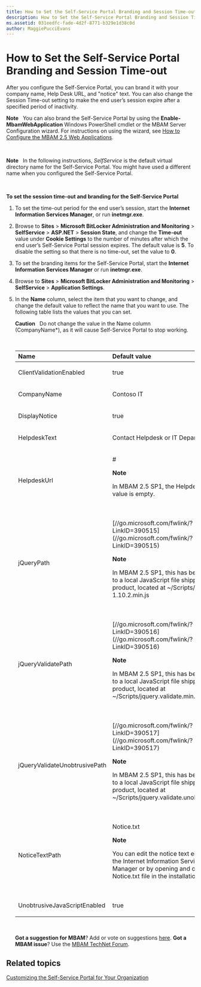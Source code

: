 ```yaml
---
title: How to Set the Self-Service Portal Branding and Session Time-out
description: How to Set the Self-Service Portal Branding and Session Time-out
ms.assetid: 031eedfc-fade-4d2f-8771-b329e1d38c0d
author: MaggiePucciEvans
---
```


# How to Set the Self-Service Portal Branding and Session Time-out


After you configure the Self-Service Portal, you can brand it with your company name, Help Desk URL, and "notice" text. You can also change the Session Time-out setting to make the end user’s session expire after a specified period of inactivity.

**Note**  
You can also brand the Self-Service Portal by using the **Enable-MbamWebApplication** Windows PowerShell cmdlet or the MBAM Server Configuration wizard. For instructions on using the wizard, see [How to Configure the MBAM 2.5 Web Applications](how-to-configure-the-mbam-25-web-applications.md).

 

**Note**  
In the following instructions, *SelfService* is the default virtual directory name for the Self-Service Portal. You might have used a different name when you configured the Self-Service Portal.

 

**To set the session time-out and branding for the Self-Service Portal**

1.  To set the time-out period for the end user’s session, start the **Internet Information Services Manager**, or run **inetmgr.exe**.

2.  Browse to **Sites** &gt; **Microsoft BitLocker Administration and Monitoring** &gt; **SelfService** &gt; **ASP.NET** &gt; **Session State**, and change the **Time-out** value under **Cookie Settings** to the number of minutes after which the end user’s Self-Service Portal session expires. The default value is **5**. To disable the setting so that there is no time-out, set the value to **0**.

3.  To set the branding items for the Self-Service Portal, start the **Internet Information Services Manager** or run **inetmgr.exe**.

4.  Browse to **Sites** &gt; **Microsoft BitLocker Administration and Monitoring** &gt; **SelfService** &gt; **Application Settings**.

5.  In the **Name** column, select the item that you want to change, and change the default value to reflect the name that you want to use. The following table lists the values that you can set.

    **Caution**  
    Do not change the value in the Name column (CompanyName\*), as it will cause Self-Service Portal to stop working.

     

    <table>
    <colgroup>
    <col width="50%" />
    <col width="50%" />
    </colgroup>
    <thead>
    <tr class="header">
    <th align="left">Name</th>
    <th align="left">Default value</th>
    </tr>
    </thead>
    <tbody>
    <tr class="odd">
    <td align="left"><p>ClientValidationEnabled</p></td>
    <td align="left"><p>true</p></td>
    </tr>
    <tr class="even">
    <td align="left"><p>CompanyName</p></td>
    <td align="left"><p>Contoso IT</p></td>
    </tr>
    <tr class="odd">
    <td align="left"><p>DisplayNotice</p></td>
    <td align="left"><p>true</p></td>
    </tr>
    <tr class="even">
    <td align="left"><p>HelpdeskText</p></td>
    <td align="left"><p>Contact Helpdesk or IT Department</p></td>
    </tr>
    <tr class="odd">
    <td align="left"><p>HelpdeskUrl</p></td>
    <td align="left"><p>#</p>
    <div class="alert">
    <strong>Note</strong>  
    <p>In MBAM 2.5 SP1, the HelpdeskUrl default value is empty.</p>
    </div>
    <div>
     
    </div></td>
    </tr>
    <tr class="even">
    <td align="left"><p>jQueryPath</p></td>
    <td align="left"><p>[//go.microsoft.com/fwlink/?LinkID=390515](//go.microsoft.com/fwlink/?LinkID=390515)</p>
    <div class="alert">
    <strong>Note</strong>  
    <p>In MBAM 2.5 SP1, this has been changed to a local JavaScript file shipped with the product, located at ~/Scripts/jquery-1.10.2.min.js</p>
    </div>
    <div>
     
    </div></td>
    </tr>
    <tr class="odd">
    <td align="left"><p>jQueryValidatePath</p></td>
    <td align="left"><p>[//go.microsoft.com/fwlink/?LinkID=390516](//go.microsoft.com/fwlink/?LinkID=390516)</p>
    <div class="alert">
    <strong>Note</strong>  
    <p>In MBAM 2.5 SP1, this has been changed to a local JavaScript file shipped with the product, located at ~/Scripts/jquery.validate.min.js</p>
    </div>
    <div>
     
    </div></td>
    </tr>
    <tr class="even">
    <td align="left"><p>jQueryValidateUnobtrusivePath</p></td>
    <td align="left"><p>[//go.microsoft.com/fwlink/?LinkID=390517](//go.microsoft.com/fwlink/?LinkID=390517)</p>
    <div class="alert">
    <strong>Note</strong>  
    <p>In MBAM 2.5 SP1, this has been changed to a local JavaScript file shipped with the product, located at ~/Scripts/jquery.validate.unobtrusive.min.js</p>
    </div>
    <div>
     
    </div></td>
    </tr>
    <tr class="odd">
    <td align="left"><p>NoticeTextPath</p></td>
    <td align="left"><p>Notice.txt</p>
    <div class="alert">
    <strong>Note</strong>  
    <p>You can edit the notice text either by using the Internet Information Services (IIS) Manager or by opening and changing the Notice.txt file in the installation directory.</p>
    </div>
    <div>
     
    </div></td>
    </tr>
    <tr class="even">
    <td align="left"><p>UnobtrusiveJavaScriptEnabled</p></td>
    <td align="left"><p>true</p></td>
    </tr>
    </tbody>
    </table>

     

    **Got a suggestion for MBAM**? Add or vote on suggestions [here](http://mbam.uservoice.com/forums/268571-microsoft-bitlocker-administration-and-monitoring). **Got a MBAM issue**? Use the [MBAM TechNet Forum](https://social.technet.microsoft.com/Forums/home?forum=mdopmbam).

## Related topics


[Customizing the Self-Service Portal for Your Organization](customizing-the-self-service-portal-for-your-organization.md)

 

 





